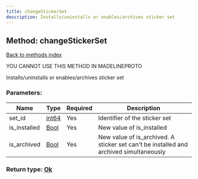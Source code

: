 ```yaml
---
title: changeStickerSet
description: Installs/uninstalls or enables/archives sticker set
---
```

## Method: changeStickerSet  
[Back to methods index](index.md)


YOU CANNOT USE THIS METHOD IN MADELINEPROTO


Installs/uninstalls or enables/archives sticker set

### Parameters:

| Name     |    Type       | Required | Description |
|----------|---------------|----------|-------------|
|set\_id|[int64](../constructors/int64.md) | Yes|Identifier of the sticker set|
|is\_installed|[Bool](../types/Bool.md) | Yes|New value of is_installed|
|is\_archived|[Bool](../types/Bool.md) | Yes|New value of is_archived. A sticker set can't be installed and archived simultaneously|


### Return type: [Ok](../types/Ok.md)

